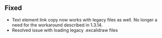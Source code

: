 ## Fixed 
- Text element link copy now works with legacy files as well. No longer a need for the workaround described in 1.3.14. 
- Resolved issue with loading legacy .excalidraw files